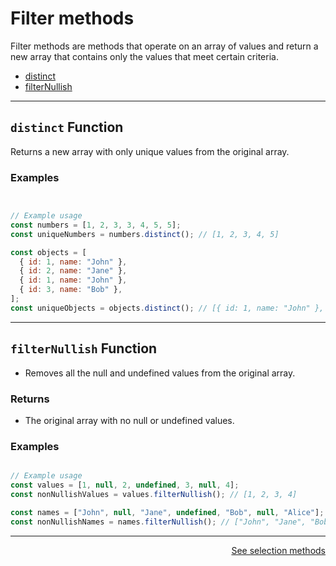 # Filter methods

<p>Filter methods are methods that operate on an array of values and return a new array that contains only the values that meet certain criteria. </p>

  

 - [distinct](https://github.com/JunaidOfficialNow/array-driver/blob/master/docs/filterMethods.md#distinct-function)
 - [filterNullish](https://github.com/JunaidOfficialNow/array-driver/blob/master/docs/filterMethods.md#filterNullish-function)

<hr>


## `distinct` Function

Returns a new array with only unique values from the original array.


### Examples

```javascript


// Example usage
const numbers = [1, 2, 3, 3, 4, 5, 5];
const uniqueNumbers = numbers.distinct(); // [1, 2, 3, 4, 5]

const objects = [
  { id: 1, name: "John" },
  { id: 2, name: "Jane" },
  { id: 1, name: "John" },
  { id: 3, name: "Bob" },
];
const uniqueObjects = objects.distinct(); // [{ id: 1, name: "John" }, { id: 2, name: "Jane" }, { id: 3, name: "Bob" }]


```

<hr>


## `filterNullish` Function

 - Removes all the null and undefined values from the original array.


### Returns
 
- The original array with no null or undefined values.


### Examples

```javascript

// Example usage
const values = [1, null, 2, undefined, 3, null, 4];
const nonNullishValues = values.filterNullish(); // [1, 2, 3, 4]

const names = ["John", null, "Jane", undefined, "Bob", null, "Alice"];
const nonNullishNames = names.filterNullish(); // ["John", "Jane", "Bob", "Alice"]


```


<hr>

<div align='right'>
  <a href = 'https://github.com/JunaidOfficialNow/array-driver/blob/master/docs/selectionMethods.md' >See selection methods </a>
</div>